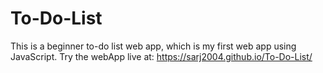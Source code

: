 # To-Do-List
This is a beginner to-do list web app, which is my first web app using JavaScript.
Try the webApp live at: https://sarj2004.github.io/To-Do-List/
